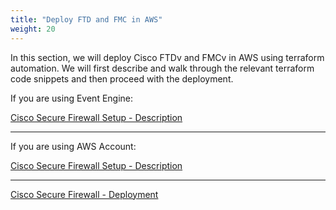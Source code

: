 ```yaml
---
title: "Deploy FTD and FMC in AWS"
weight: 20
---
```


In this section, we will deploy Cisco FTDv and FMCv in AWS using terraform automation. We will first describe and walk through the relevant terraform code snippets and then proceed with the deployment.

If you are using Event Engine:

[Cisco Secure Firewall Setup - Description](../20_Deploy_FTD_FMC/1_FTD_and_FMC_Event_Engine.md)

---

If you are using AWS Account:

[Cisco Secure Firewall Setup - Description](../20_Deploy_FTD_FMC/2_FTD_and_FMC_AWS_Account.md)

---

[Cisco Secure Firewall - Deployment](../20_Deploy_FTD_FMC/3_Deployment.md)